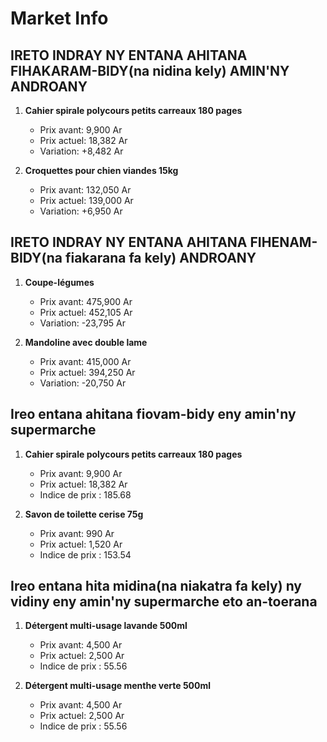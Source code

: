 # Market Info

## IRETO INDRAY NY ENTANA AHITANA FIHAKARAM-BIDY(na nidina kely) AMIN'NY ANDROANY

1. **Cahier spirale polycours petits carreaux 180 pages**
   - Prix avant: 9,900 Ar
   - Prix actuel: 18,382 Ar
   - Variation: +8,482 Ar

2. **Croquettes pour chien viandes 15kg**
   - Prix avant: 132,050 Ar
   - Prix actuel: 139,000 Ar
   - Variation: +6,950 Ar

## IRETO INDRAY NY ENTANA AHITANA FIHENAM-BIDY(na fiakarana fa kely) ANDROANY

1. **Coupe-légumes**
   - Prix avant: 475,900 Ar
   - Prix actuel: 452,105 Ar
   - Variation: -23,795 Ar

2. **Mandoline avec double lame**
   - Prix avant: 415,000 Ar
   - Prix actuel: 394,250 Ar
   - Variation: -20,750 Ar

## Ireo entana ahitana fiovam-bidy eny amin'ny supermarche

1. **Cahier spirale polycours petits carreaux 180 pages**
   - Prix avant: 9,900 Ar
   - Prix actuel: 18,382 Ar
   - Indice de prix : 185.68

2. **Savon de toilette cerise 75g**
   - Prix avant: 990 Ar
   - Prix actuel: 1,520 Ar
   - Indice de prix : 153.54

## Ireo entana hita midina(na niakatra fa kely) ny vidiny eny amin'ny supermarche eto an-toerana

1. **Détergent multi-usage lavande 500ml**
   - Prix avant: 4,500 Ar
   - Prix actuel: 2,500 Ar
   - Indice de prix : 55.56

2. **Détergent multi-usage menthe verte 500ml**
   - Prix avant: 4,500 Ar
   - Prix actuel: 2,500 Ar
   - Indice de prix : 55.56


